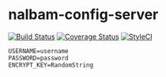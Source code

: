# nalbam-config-server

[![Build Status](https://travis-ci.org/nalbam/nalbam-config-server.svg?branch=master)](https://travis-ci.org/nalbam/nalbam-config-server) 
[![Coverage Status](https://coveralls.io/repos/github/nalbam/nalbam-config-server/badge.svg?branch=master)](https://coveralls.io/github/nalbam/nalbam-config-server?branch=master)
[![StyleCI](https://styleci.io/repos/63465604/shield?branch=master)](https://styleci.io/repos/63465604)

```
USERNAME=username
PASSWORD=password
ENCRYPT_KEY=RandomString
```
